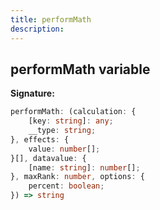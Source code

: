```yaml
---
title: performMath
description: 
---
```


## performMath variable



**Signature:**

```ts
performMath: (calculation: {
    [key: string]: any;
    __type: string;
}, effects: {
    value: number[];
}[], datavalue: {
    [name: string]: number[];
}, maxRank: number, options: {
    percent: boolean;
}) => string
```


